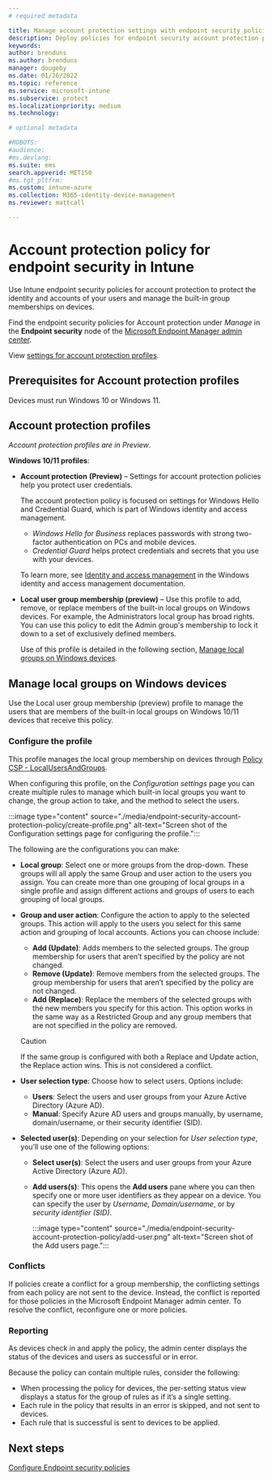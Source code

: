 ```yaml
---
# required metadata

title: Manage account protection settings with endpoint security policies in Microsoft Intune | Microsoft Docs
description: Deploy policies for endpoint security account protection policies to devices you manage with  in Microsoft Endpoint Manager.
keywords:
author: brenduns
ms.author: brenduns
manager: dougeby
ms.date: 01/26/2022
ms.topic: reference
ms.service: microsoft-intune
ms.subservice: protect
ms.localizationpriority: medium
ms.technology:

# optional metadata

#ROBOTS:
#audience:
#ms.devlang:
ms.suite: ems
search.appverid: MET150
#ms.tgt_pltfrm:
ms.custom: intune-azure
ms.collection: M365-identity-device-management
ms.reviewer: mattcall

---
```


# Account protection policy for endpoint security in Intune

Use Intune endpoint security policies for account protection to protect the identity and accounts of your users and manage the built-in group memberships on devices.

Find the endpoint security policies for Account protection under *Manage* in the **Endpoint security** node of the [Microsoft Endpoint Manager admin center](https://go.microsoft.com/fwlink/?linkid=2109431).

View [settings for account protection profiles](../protect/endpoint-security-asr-profile-settings.md).

## Prerequisites for Account protection profiles

Devices must run Windows 10 or Windows 11.

## Account protection profiles

*Account protection profiles are in Preview*.

**Windows 10/11 profiles**:

- **Account protection** **(Preview)** – Settings for account protection policies help you protect user credentials.

  The account protection policy is focused on settings for  Windows Hello and Credential Guard, which is part of Windows identity and access management.

  - *Windows Hello for Business* replaces passwords with strong two-factor authentication on PCs and mobile devices.
  - *Credential Guard* helps protect credentials and secrets that you use with your devices.

  To learn more, see [Identity and access management](/windows/security/identity-protection/) in the Windows identity and access management documentation.

- **Local user group membership (preview)** – Use this profile to add, remove, or replace members of the built-in local groups on Windows devices. For example, the Administrators local group has broad rights. You can use this policy to edit the Admin group's membership to lock it down to a set of exclusively defined members.

  Use of this profile is detailed in the following section, [Manage local groups on Windows devices](#manage-local-groups-on-windows-devices).

## Manage local groups on Windows devices

Use the Local user group membership (preview) profile to manage the users that are members of the built-in local groups on Windows 10/11 devices that receive this policy.

### Configure the profile

This profile manages the local group membership on devices through [Policy CSP - LocalUsersAndGroups](/windows/client-management/mdm/policy-csp-localusersandgroups?WT.mc_id=Portal-fx).

When configuring this profile, on the *Configuration settings* page you can create multiple rules to manage which built-in local groups you want to change, the group action to take, and the method to select the users.

:::image type="content" source="./media/endpoint-security-account-protection-policy/create-profile.png" alt-text="Screen shot of the Configuration settings page for configuring the profile.":::

The following are the configurations you can make:

- **Local group**:  Select one or more groups from the drop-down. These groups will all apply the same Group and user action  to the users you assign.  You can create more than one grouping of local groups in a single profile and assign different actions and groups of users to each grouping of local groups.

- **Group and user action**: Configure the action to apply to the selected groups. This action will apply to the users you select for this same action and grouping of local accounts.  Actions you can choose include:
  - **Add (Update)**: Adds members to the selected groups. The group membership for users that aren’t specified by the policy are not changed.
  - **Remove (Update)**: Remove members from the selected groups. The group membership for users that aren’t specified by the policy are not changed.
  - **Add (Replace)**: Replace the members of the selected groups with the new members you specify for this action.  This option works in the same way as a Restricted Group and any group members that are not specified in the policy are removed.

  > [!CAUTION]
  > If the same group is configured with both a Replace and Update action, the Replace action wins. This is not considered a conflict.

- **User selection type**: Choose how to select users. Options include:

  - **Users**: Select the users and user groups from your Azure Active Directory (Azure AD).
  - **Manual**:  Specify Azure AD users and groups manually, by username, domain/username, or their security identifier (SID).

- **Selected user(s)**: Depending on your selection for *User selection type*, you’ll use one of the following options:

  - **Select user(s)**: Select the users and user groups from your Azure Active Directory (Azure AD).
  - **Add users(s)**: This opens the **Add users** pane where you can then specify one or more user identifiers as they appear on a device. You can specify the user by *Username, Domain/username*, or by *security identifier (SID)*.

    :::image type="content" source="./media/endpoint-security-account-protection-policy/add-user.png" alt-text="Screen shot of the Add users page.":::

### Conflicts

If policies create a conflict for a group membership, the conflicting settings from each policy are not sent to the device. Instead, the conflict is reported for those policies in the Microsoft Endpoint Manager admin center. To resolve the conflict, reconfigure one or more policies.

### Reporting

As devices check in and apply the policy, the admin center displays the status of the devices and users as successful or in error.

Because the policy can contain multiple rules, consider the following:

- When processing the policy for devices, the per-setting status view displays a status for the group of rules as if it’s a single setting.
- Each rule in the policy that results in an error is skipped, and not sent to devices.
- Each rule that is successful is sent to devices to be applied.

## Next steps

[Configure Endpoint security policies](../protect/endpoint-security-policy.md#create-an-endpoint-security-policy)